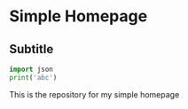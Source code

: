 # Simple Homepage

## Subtitle

```py
import json
print('abc')
```

This is the repository for my simple homepage
